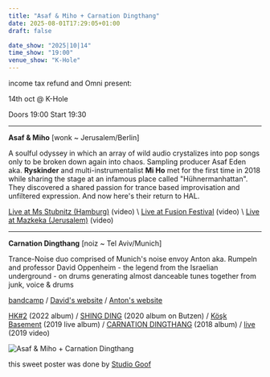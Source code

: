 ```yaml
---
title: "Asaf & Miho + Carnation Dingthang"
date: 2025-08-01T17:29:05+01:00
draft: false

date_show: "2025|10|14"
time_show: "19:00"
venue_show: "K-Hole"
---
```


income tax refund and Omni present:

14th oct @ K-Hole

Doors 19:00
Start 19:30

---

**Asaf & Miho** [wonk ~ Jerusalem/Berlin]

A soulful odyssey in which an array of wild audio crystalizes into pop songs only to be broken down again into chaos. Sampling producer Asaf Eden aka. **Ryskinder** and multi-instrumentalist **Mi Ho** met for the first time in 2018 while sharing the stage at an infamous place called "Hühnermanhattan". They discovered a shared passion for trance based improvisation and unfiltered expression. And now here's their return to HAL.

[Live at Ms Stubnitz (Hamburg)](https://youtu.be/e2SNBSSeQXo) (video)
\ [Live at Fusion Festival](https://www.youtube.com/watch?v=jvgFTlNWaTc) (video)
\ [Live at Mazkeka (Jerusalem)](https://www.youtube.com/watch?v=ZN9GYdZE-x8) (video)

---

**Carnation Dingthang** [noiz ~ Tel Aviv/Munich]

Trance-Noise duo comprised of Munich's noise envoy Anton aka. Rumpeln and professor David Oppenheim - the legend from the Israelian underground - on drums generating almost danceable tunes together from junk, voice & drums

[bandcamp](https://carnationdingthang.bandcamp.com/)
/ [David\'s website](https://www.day-dream.com)
/ [Anton\'s website](https://www.rumpeln.de)

[HK#2](https://hobbykeller.bandcamp.com/album/carnation-dingthang-hk-2) (2022 album)
/ [SHING DING](https://butzenrecords.bandcamp.com/album/bu008-carnation-dingthang-shing-ding) (2020 album on Butzen)
/ [Köşk Basement](https://hcbrecords.bandcamp.com/album/ko-s-k-basement) (2019 live album)
/ [CARNATION DINGTHANG](https://hcbrecords.bandcamp.com/album/carnation-dingthang) (2018 album)
/ [live](https://youtu.be/wrHuyU4wvhc) (2019 video)

![Asaf & Miho + Carnation Dingthang](../../posters/2025-10-14.jpg)

this sweet poster was done by [Studio Goof](https://www.studio-goof.com/)
